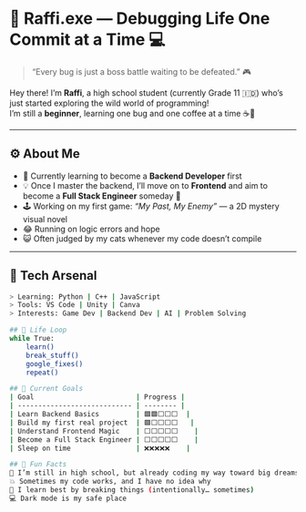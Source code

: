 # 🐾 Raffi.exe — Debugging Life One Commit at a Time 💻

> “Every bug is just a boss battle waiting to be defeated.” 🎮  

Hey there! I’m **Raffi**, a high school student (currently Grade 11 🇮🇩) who’s just started exploring the wild world of programming!  
I’m still a **beginner**, learning one bug and one coffee at a time ☕🐛  

---

## ⚙️ About Me
- 🧠 Currently learning to become a **Backend Developer** first  
- 💡 Once I master the backend, I’ll move on to **Frontend** and aim to become a **Full Stack Engineer** someday 🚀  
- 🕹️ Working on my first game: *“My Past, My Enemy”* — a 2D mystery visual novel  
- 😂 Running on logic errors and hope 
- 😺 Often judged by my cats whenever my code doesn’t compile  

---

## 💾 Tech Arsenal
```bash
> Learning: Python | C++ | JavaScript  
> Tools: VS Code | Unity | Canva  
> Interests: Game Dev | Backend Dev | AI | Problem Solving  

## 🔁 Life Loop
while True:
    learn()
    break_stuff()
    google_fixes()
    repeat()

## 🧩 Current Goals
| Goal                         | Progress |
| ---------------------------- | -------- |
| Learn Backend Basics         | 🟩🟩⬜⬜⬜  |
| Build my first real project  | 🟩⬜⬜⬜⬜   |
| Understand Frontend Magic    | ⬜⬜⬜⬜⬜    |
| Become a Full Stack Engineer | ⬜⬜⬜⬜⬜    |
| Sleep on time                | ❌❌❌❌❌    |

## 🎨 Fun Facts
🐾 I’m still in high school, but already coding my way toward big dreams
💥 Sometimes my code works, and I have no idea why
🧩 I learn best by breaking things (intentionally… sometimes)
💻 Dark mode is my safe place
